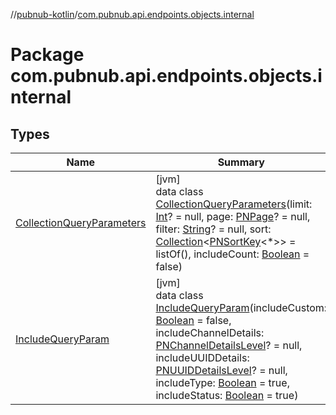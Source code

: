 //[pubnub-kotlin](../../index.md)/[com.pubnub.api.endpoints.objects.internal](index.md)

# Package com.pubnub.api.endpoints.objects.internal

## Types

| Name | Summary |
|---|---|
| [CollectionQueryParameters](-collection-query-parameters/index.md) | [jvm]<br>data class [CollectionQueryParameters](-collection-query-parameters/index.md)(limit: [Int](https://kotlinlang.org/api/latest/jvm/stdlib/kotlin/-int/index.html)? = null, page: [PNPage](../com.pubnub.api.models.consumer.objects/-p-n-page/index.md)? = null, filter: [String](https://kotlinlang.org/api/latest/jvm/stdlib/kotlin/-string/index.html)? = null, sort: [Collection](https://kotlinlang.org/api/latest/jvm/stdlib/kotlin.collections/-collection/index.html)&lt;[PNSortKey](../com.pubnub.api.models.consumer.objects/-p-n-sort-key/index.md)&lt;*&gt;&gt; = listOf(), includeCount: [Boolean](https://kotlinlang.org/api/latest/jvm/stdlib/kotlin/-boolean/index.html) = false) |
| [IncludeQueryParam](-include-query-param/index.md) | [jvm]<br>data class [IncludeQueryParam](-include-query-param/index.md)(includeCustom: [Boolean](https://kotlinlang.org/api/latest/jvm/stdlib/kotlin/-boolean/index.html) = false, includeChannelDetails: [PNChannelDetailsLevel](../com.pubnub.api.models.consumer.objects.membership/-p-n-channel-details-level/index.md)? = null, includeUUIDDetails: [PNUUIDDetailsLevel](../com.pubnub.api.models.consumer.objects.member/-p-n-u-u-i-d-details-level/index.md)? = null, includeType: [Boolean](https://kotlinlang.org/api/latest/jvm/stdlib/kotlin/-boolean/index.html) = true, includeStatus: [Boolean](https://kotlinlang.org/api/latest/jvm/stdlib/kotlin/-boolean/index.html) = true) |
